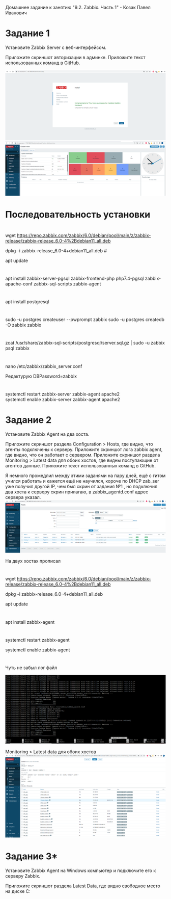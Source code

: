 Домашнее задание к занятию "9.2. Zabbix. Часть 1" - Козак Павел Иванович

# Задание 1
Установите Zabbix Server с веб-интерфейсом.

Приложите скриншот авторизации в админке. Приложите текст использованных команд в GitHub.

![alt text](https://github.com/KozakPI/png/blob/main/zabbix.png)
![alt text](https://github.com/KozakPI/png/blob/main/zabbix_1.png)

# Последовательность установки

#
wget https://repo.zabbix.com/zabbix/6.0/debian/pool/main/z/zabbix-release/zabbix-release_6.0-4%2Bdebian11_all.deb

dpkg -i zabbix-release_6.0-4+debian11_all.deb #

apt update
#
apt install zabbix-server-pgsql zabbix-frontend-php php7.4-pgsql zabbix-apache-conf zabbix-sql-scripts zabbix-agent
#
apt install postgresql
#
 sudo -u postgres createuser --pwprompt zabbix
 sudo -u postgres createdb -O zabbix zabbix
#
zcat /usr/share/zabbix-sql-scripts/postgresql/server.sql.gz | sudo -u zabbix psql zabbix
#
nano /etc/zabbix/zabbix_server.conf

Редактурую DBPassword=zabbix
#
systemctl restart zabbix-server zabbix-agent apache2  
systemctl enable zabbix-server zabbix-agent apache2
#



# Задание 2

Установите Zabbix Agent на два хоста.

Приложите скриншот раздела Configuration > Hosts, где видно, что агенты подключены к серверу. Приложите скриншот лога zabbix agent, где видно, что он работает с сервером. Приложите скриншот раздела Monitoring > Latest data для обоих хостов, где видны поступающие от агентов данные. Приложите текст использованных команд в GitHub.

Я немного промедлил между этими заданями на пару дней, ещё с гитом учился работать и кажется ещё не научился, короче по DHCP zab_ser уже получил другой IP, чем был скрин от задания №1 , но подключил два хоста к серверу скрин прилагаю, в zabbix_agentd.conf адрес сервера указал.
![alt text](https://github.com/KozakPI/png/blob/main/zabbix2_1.png)

На двух хостах прописал 
#
wget https://repo.zabbix.com/zabbix/6.0/debian/pool/main/z/zabbix-release/zabbix-release_6.0-4%2Bdebian11_all.deb

dpkg -i zabbix-release_6.0-4+debian11_all.deb

apt update
#
apt install zabbix-agent
#
systemctl restart zabbix-agent 

systemctl enable zabbix-agent
#
Чуть не забыл лог файл

![alt text](https://github.com/KozakPI/png/blob/main/zabbix2_2.png)

Monitoring > Latest data для обоих хостов
![alt text](https://github.com/KozakPI/png/blob/main/zabbix2_3.png)

# Задание 3*
Установите Zabbix Agent на Windows компьютер и подключите его к серверу Zabbix.

Приложите скриншот раздела Latest Data, где видно свободное место на диске C:
